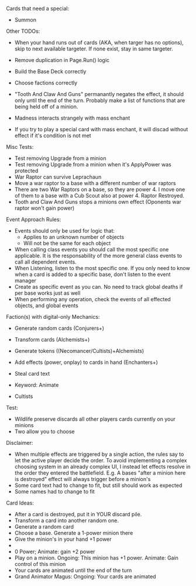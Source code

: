 Cards that need a special:
- Summon


Other TODOs:
- When your hand runs out of cards (AKA, when targer has no options), skip to next available targeter. If none exist, stay in same targeter.
- Remove duplication in Page.Run() logic
- Build the Base Deck correctly
- Choose factions correctly
- "Tooth And Claw And Guns" permanantly negates the effect, it should only until the end of the turn. Probably make a list of functions that are being held off of a minion.

- Madness interacts strangely with mass enchant
- If you try to play a special card with mass enchant, it will discad without effect if it's condition is not met

Misc Tests:
- Test removing Upgrade from a minion
- Test removing Upgrade from a minion when it's ApplyPower was protected
- War Raptor can survive Leprachaun
- Move a war raptor to a base with a different number of war raptors
- There are two War Raptors on a base, so they are power 4. I move one of them to a base with a Cub Scout also at power 4. Raptor Restroyed.
- Tooth and Claw And Guns stops a minions own effect (Oponents war raptor won't gain power)

Event Approach Rules:
- Events should only be used for logic that:
	- Applies to an unknown number of objects
	- Will not be the same for each object
- When calling class events you should call the most specific one applicable. 
  It is the responsability of the more general class events to call all dependent events.
- When Listening, listen to the most specific one. If you only need to know when a card is added to a specific base, don't listen to the event manager
- Create as specific event as you can. No need to track global deaths if per base works just as well
- When performing any operation, check the events of all effected objects, and global events
  


Faction(s) with digital-only Mechanics:
- Generate random cards (Conjurers+)
- Transform cards (Alchemists+)
- Generate tokens ((Necomancer/Cultists)+Alchemists)
- Add effects (power, onplay) to cards in hand (Enchanters+)
- Steal card text

- Keyword: Animate
- Cultists

Test:
- Wildlife preserve discards all other players cards currently on your minions
- Two allow you to choose


Disclaimer:
- When multiple effects are triggered by a single action, the rules say to let the active player decide the order.
  To avoid implementing a complex choosing system in an already complex UI, I instead let effects resolve in the 
  order they entered the battlefield. E.g. A bases "after a minion here is destroyed" effect will always trigger before a minion's
- Some card text had to change to fit, but still should work as expected
- Some names had to change to fit

Card Ideas:
- After a card is destroyed, put it in YOUR discard pile.
- Transform a card into another random one.
- Generate a random card
- Choose a base. Generate a 1-power minion there
- Give the minion's in your hand +1 power
- 
- 0 Power; Animate: gain +2 power
- Play on a minion. Ongoing: This minion has +1 power. Animate: Gain control of this minion
- Your cards are animated until the end of the turn
- Grand Animator Magus: Ongoing: Your cards are animated